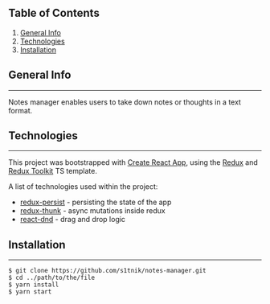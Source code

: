 ## Table of Contents
1. [General Info](#general-info)
2. [Technologies](#technologies)
3. [Installation](#installation)
## General Info
***
Notes manager enables users to take down notes or thoughts in a text format. 
## Technologies
***

This project was bootstrapped with [Create React App](https://github.com/facebook/create-react-app), using the [Redux](https://redux.js.org/) and [Redux Toolkit](https://redux-toolkit.js.org/) TS template.

A list of technologies used within the project:

* [redux-persist](https://github.com/rt2zz/redux-persist) - persisting the state of the app
* [redux-thunk](https://github.com/reduxjs/redux-thunk) - async mutations inside redux
* [react-dnd](https://github.com/react-dnd/react-dnd) - drag and drop logic
## Installation
***
```
$ git clone https://github.com/s1tnik/notes-manager.git
$ cd ../path/to/the/file
$ yarn install
$ yarn start
```

